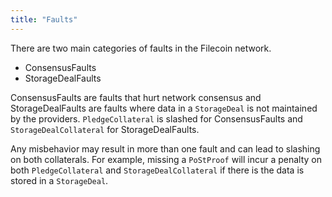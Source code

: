 ```yaml
---
title: "Faults"
---
```


There are two main categories of faults in the Filecoin network. 

- ConsensusFaults
- StorageDealFaults

ConsensusFaults are faults that hurt network consensus and StorageDealFaults are faults where data in a `StorageDeal` is not maintained by the providers. `PledgeCollateral` is slashed for ConsensusFaults and `StorageDealCollateral` for StorageDealFaults.

Any misbehavior may result in more than one fault and can lead to slashing on both collaterals. For example, missing a `PoStProof` will incur a penalty on both `PledgeCollateral` and `StorageDealCollateral` if there is the data is stored in a `StorageDeal`.